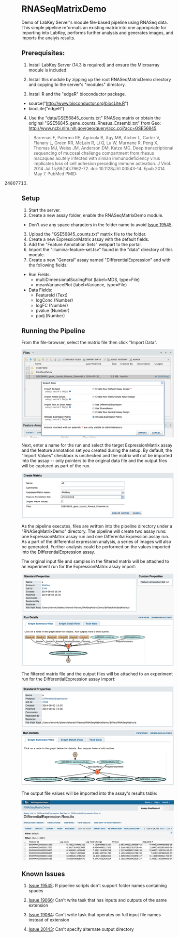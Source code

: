 RNASeqMatrixDemo
================

Demo of LabKey Server's module file-based pipeline using RNASeq data.  This simple pipeline reformats an existing matrix into one appropriate for importing into LabKey, performs further analysis and generates images, and imports the analyis results.

Prerequisites:
---------------

1. Install LabKey Server (14.3 is required) and ensure the Microarray module is included.

2. Install this module by zipping up the root RNASeqMatrixDemo directory and copying to the server's "modules" directory.

3. Install R and the "edgeR" bioconductor package.
  - source("http://www.bioconductor.org/biocLite.R")
  - biocLite("edgeR")

4. Use the "data/GSE56845_counts.txt" RNASeq matrix or obtain the original "GSE56845_gene_counts_Rhesus_Ensembl.txt" from Geo:
http://www.ncbi.nlm.nih.gov/geo/query/acc.cgi?acc=GSE56845

> Barrenas F, Palermo RE, Agricola B, Agy MB, Aicher L, Carter V, Flanary L,
Green RR, McLain R, Li Q, Lu W, Murnane R, Peng X, Thomas MJ, Weiss JM, Anderson 
DM, Katze MG. Deep transcriptional sequencing of mucosal challenge compartment
from rhesus macaques acutely infected with simian immunodeficiency virus
implicates loss of cell adhesion preceding immune activation. J Virol. 2014 Jul
15;88(14):7962-72. doi: 10.1128/JVI.00543-14. Epub 2014 May 7. PubMed PMID:
24807713.



Setup
-----

1. Start the server.
2. Create a new assay folder, enable the RNASeqMatrixDemo module.
  * Don't use any space characters in the folder name to avoid [Issue 19545](https://www.labkey.org/issues/home/Developer/issues/details.view?issueId=19545).
3. Upload the "GSE56845_counts.txt" matrix file to the folder.
3. Create a new ExpressionMatrix assay with the default fields.
4. Add the "Feature Annotation Sets" webpart to the portal.
5. Import the "illumina-feature-set.tsv" found in the "data" directory of this module.
4. Create a new "General" assay named "DifferentialExpression" and with the following fields:
  * Run Fields:
    - multiDimensionalScalingPlot (label=MDS, type=File)
    - meanVariancePlot (label=Variance, type=File)
  * Data Fields:
    - FeatureId (Text)
    - logConc (Number)
    - logFC (Number)
    - pvalue (Number)
    - padj (Number)


Running the Pipeline
--------------------

From the file-browser, select the matrix file then click "Import Data".

<img src="https://raw.githubusercontent.com/LabKey/RNASeqMatrixDemo/master/docs/img/import-data.png"/>

Next, enter a name for the run and select the target ExpressionMatrix assay and the feature annotation set you created during the setup.  By default, the "Import Values" checkbox is unchecked and the matrix will not be imported into the assay -- only pointers to the original data file and the output files will be captured as part of the run.

<img src="https://raw.githubusercontent.com/LabKey/RNASeqMatrixDemo/master/docs/img/create-matrix-form.png"/>

As the pipeline executes, files are written into the pipeline directory under a "RNASeqMatrixDemo" directory.  The pipeline will create two assay runs: one ExpressionMatrix assay run and one DifferentialExpression assay run.  As a part of the differential expression analysis, a series of images will also be generated.  Further analysis could be performed on the values imported into the DifferentialExpression assay.

The original input file and samples in the filtered matrix will be attached to an experiment run for the ExpressionMatrix assay import:

<img src="https://raw.githubusercontent.com/LabKey/RNASeqMatrixDemo/master/docs/img/matrix-exp-run.png" />

The filtered matrix file and the output files will be attached to an experiment run for the DifferentialExpression assay import:

<img src="https://raw.githubusercontent.com/LabKey/RNASeqMatrixDemo/master/docs/img/diff-expr-exp-run.png"/>

The output file values will be imported into the assay's results table:

<img src="https://raw.githubusercontent.com/LabKey/RNASeqMatrixDemo/master/docs/img/diff-expr-assay-run.png"/>


Known Issues
------------

1. [Issue 19545](https://www.labkey.org/issues/home/Developer/issues/details.view?issueId=19545): R pipeline scripts don't support folder names containing spaces

2. [Issue 19066](https://www.labkey.org/issues/home/Developer/issues/details.view?issueId=19066): Can't write task that has inputs and outputs of the same extension

3. [Issue 19064](https://www.labkey.org/issues/home/Developer/issues/details.view?issueId=19064): Can't write task that operates on full input file names instead of extension

4. [Issue 20143](https://www.labkey.org/issues/home/Developer/issues/details.view?issueId=20143): Can't specify alternate output directory



